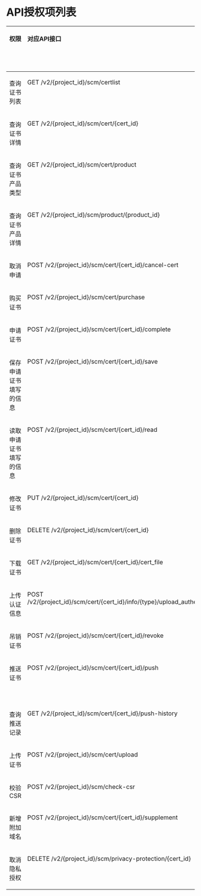 # API授权项列表<a name="ZH-CN_TOPIC_0183644077"></a>

<a name="table17904541184618"></a>
<table><thead align="left"><tr id="row990434134614"><th class="cellrowborder" valign="top" width="15.58%" id="mcps1.1.7.1.1"><p id="p12905341114619"><a name="p12905341114619"></a><a name="p12905341114619"></a>权限</p>
</th>
<th class="cellrowborder" valign="top" width="34.42%" id="mcps1.1.7.1.2"><p id="p53051820144715"><a name="p53051820144715"></a><a name="p53051820144715"></a>对应API接口</p>
</th>
<th class="cellrowborder" valign="top" width="16%" id="mcps1.1.7.1.3"><p id="p390510419461"><a name="p390510419461"></a><a name="p390510419461"></a>授权项（Action）</p>
</th>
<th class="cellrowborder" valign="top" width="16%" id="mcps1.1.7.1.4"><p id="p16559185513472"><a name="p16559185513472"></a><a name="p16559185513472"></a>依赖的授权项</p>
</th>
<th class="cellrowborder" valign="top" width="9%" id="mcps1.1.7.1.5"><p id="p18181050174813"><a name="p18181050174813"></a><a name="p18181050174813"></a>IAM项目</p>
<p id="p1018265014811"><a name="p1018265014811"></a><a name="p1018265014811"></a>(Project)</p>
</th>
<th class="cellrowborder" valign="top" width="9%" id="mcps1.1.7.1.6"><p id="p8748195614484"><a name="p8748195614484"></a><a name="p8748195614484"></a>企业项目</p>
<p id="p127481256174817"><a name="p127481256174817"></a><a name="p127481256174817"></a>(Enterprise Project)</p>
</th>
</tr>
</thead>
<tbody><tr id="row17905941134613"><td class="cellrowborder" valign="top" width="15.58%" headers="mcps1.1.7.1.1 "><p id="p5905441114612"><a name="p5905441114612"></a><a name="p5905441114612"></a>查询证书列表</p>
</td>
<td class="cellrowborder" valign="top" width="34.42%" headers="mcps1.1.7.1.2 "><p id="p1130562044714"><a name="p1130562044714"></a><a name="p1130562044714"></a>GET /v2/{project_id}/scm/certlist</p>
</td>
<td class="cellrowborder" valign="top" width="16%" headers="mcps1.1.7.1.3 "><p id="p3905134114465"><a name="p3905134114465"></a><a name="p3905134114465"></a>scm:cert:list</p>
</td>
<td class="cellrowborder" valign="top" width="16%" headers="mcps1.1.7.1.4 "><p id="p1255916554474"><a name="p1255916554474"></a><a name="p1255916554474"></a>-</p>
</td>
<td class="cellrowborder" valign="top" width="9%" headers="mcps1.1.7.1.5 "><p id="p11546132134813"><a name="p11546132134813"></a><a name="p11546132134813"></a>√</p>
</td>
<td class="cellrowborder" valign="top" width="9%" headers="mcps1.1.7.1.6 "><p id="p36331236204818"><a name="p36331236204818"></a><a name="p36331236204818"></a>x</p>
</td>
</tr>
<tr id="row3905174184615"><td class="cellrowborder" valign="top" width="15.58%" headers="mcps1.1.7.1.1 "><p id="p2905184117466"><a name="p2905184117466"></a><a name="p2905184117466"></a>查询证书详情</p>
</td>
<td class="cellrowborder" valign="top" width="34.42%" headers="mcps1.1.7.1.2 "><p id="p16305162044713"><a name="p16305162044713"></a><a name="p16305162044713"></a>GET /v2/{project_id}/scm/cert/{cert_id}</p>
</td>
<td class="cellrowborder" valign="top" width="16%" headers="mcps1.1.7.1.3 "><p id="p15905341164617"><a name="p15905341164617"></a><a name="p15905341164617"></a>scm:cert:get</p>
</td>
<td class="cellrowborder" valign="top" width="16%" headers="mcps1.1.7.1.4 "><p id="p1955915552473"><a name="p1955915552473"></a><a name="p1955915552473"></a>-</p>
</td>
<td class="cellrowborder" valign="top" width="9%" headers="mcps1.1.7.1.5 "><p id="p434118593490"><a name="p434118593490"></a><a name="p434118593490"></a>√</p>
</td>
<td class="cellrowborder" valign="top" width="9%" headers="mcps1.1.7.1.6 "><p id="p33429594494"><a name="p33429594494"></a><a name="p33429594494"></a>x</p>
</td>
</tr>
<tr id="row79063419461"><td class="cellrowborder" valign="top" width="15.58%" headers="mcps1.1.7.1.1 "><p id="p290644119467"><a name="p290644119467"></a><a name="p290644119467"></a>查询证书产品类型</p>
</td>
<td class="cellrowborder" valign="top" width="34.42%" headers="mcps1.1.7.1.2 "><p id="p530642044711"><a name="p530642044711"></a><a name="p530642044711"></a>GET /v2/{project_id}/scm/cert/product</p>
</td>
<td class="cellrowborder" valign="top" width="16%" headers="mcps1.1.7.1.3 "><p id="p890684120462"><a name="p890684120462"></a><a name="p890684120462"></a>scm:certType:get</p>
</td>
<td class="cellrowborder" valign="top" width="16%" headers="mcps1.1.7.1.4 "><p id="p355925516476"><a name="p355925516476"></a><a name="p355925516476"></a>-</p>
</td>
<td class="cellrowborder" valign="top" width="9%" headers="mcps1.1.7.1.5 "><p id="p16975218507"><a name="p16975218507"></a><a name="p16975218507"></a>√</p>
</td>
<td class="cellrowborder" valign="top" width="9%" headers="mcps1.1.7.1.6 "><p id="p1269810217504"><a name="p1269810217504"></a><a name="p1269810217504"></a>x</p>
</td>
</tr>
<tr id="row9906174194619"><td class="cellrowborder" valign="top" width="15.58%" headers="mcps1.1.7.1.1 "><p id="p109061841104613"><a name="p109061841104613"></a><a name="p109061841104613"></a>查询证书产品详情</p>
</td>
<td class="cellrowborder" valign="top" width="34.42%" headers="mcps1.1.7.1.2 "><p id="p133068206474"><a name="p133068206474"></a><a name="p133068206474"></a>GET /v2/{project_id}/scm/product/{product_id}</p>
</td>
<td class="cellrowborder" valign="top" width="16%" headers="mcps1.1.7.1.3 "><p id="p9907144114463"><a name="p9907144114463"></a><a name="p9907144114463"></a>scm:certProduct:get</p>
</td>
<td class="cellrowborder" valign="top" width="16%" headers="mcps1.1.7.1.4 "><p id="p175595559479"><a name="p175595559479"></a><a name="p175595559479"></a>-</p>
</td>
<td class="cellrowborder" valign="top" width="9%" headers="mcps1.1.7.1.5 "><p id="p153769615013"><a name="p153769615013"></a><a name="p153769615013"></a>√</p>
</td>
<td class="cellrowborder" valign="top" width="9%" headers="mcps1.1.7.1.6 "><p id="p1137611625012"><a name="p1137611625012"></a><a name="p1137611625012"></a>x</p>
</td>
</tr>
<tr id="row9907114118466"><td class="cellrowborder" valign="top" width="15.58%" headers="mcps1.1.7.1.1 "><p id="p0907144174610"><a name="p0907144174610"></a><a name="p0907144174610"></a>取消申请</p>
</td>
<td class="cellrowborder" valign="top" width="34.42%" headers="mcps1.1.7.1.2 "><p id="p133061120124717"><a name="p133061120124717"></a><a name="p133061120124717"></a>POST /v2/{project_id}/scm/cert/{cert_id}/cancel-cert</p>
</td>
<td class="cellrowborder" valign="top" width="16%" headers="mcps1.1.7.1.3 "><p id="p17907204112464"><a name="p17907204112464"></a><a name="p17907204112464"></a>scm:cert:cancel</p>
</td>
<td class="cellrowborder" valign="top" width="16%" headers="mcps1.1.7.1.4 "><p id="p1155955515478"><a name="p1155955515478"></a><a name="p1155955515478"></a>-</p>
</td>
<td class="cellrowborder" valign="top" width="9%" headers="mcps1.1.7.1.5 "><p id="p14240111120504"><a name="p14240111120504"></a><a name="p14240111120504"></a>√</p>
</td>
<td class="cellrowborder" valign="top" width="9%" headers="mcps1.1.7.1.6 "><p id="p10241171135019"><a name="p10241171135019"></a><a name="p10241171135019"></a>x</p>
</td>
</tr>
<tr id="row19151341114619"><td class="cellrowborder" valign="top" width="15.58%" headers="mcps1.1.7.1.1 "><p id="p10915104114616"><a name="p10915104114616"></a><a name="p10915104114616"></a>购买证书</p>
</td>
<td class="cellrowborder" valign="top" width="34.42%" headers="mcps1.1.7.1.2 "><p id="p630632019471"><a name="p630632019471"></a><a name="p630632019471"></a>POST /v2/{project_id}/scm/cert/purchase</p>
</td>
<td class="cellrowborder" valign="top" width="16%" headers="mcps1.1.7.1.3 "><p id="p18915184113469"><a name="p18915184113469"></a><a name="p18915184113469"></a>scm:cert:purchase</p>
</td>
<td class="cellrowborder" valign="top" width="16%" headers="mcps1.1.7.1.4 "><p id="p9559055204716"><a name="p9559055204716"></a><a name="p9559055204716"></a>-</p>
</td>
<td class="cellrowborder" valign="top" width="9%" headers="mcps1.1.7.1.5 "><p id="p17564111619504"><a name="p17564111619504"></a><a name="p17564111619504"></a>√</p>
</td>
<td class="cellrowborder" valign="top" width="9%" headers="mcps1.1.7.1.6 "><p id="p20565181615017"><a name="p20565181615017"></a><a name="p20565181615017"></a>x</p>
</td>
</tr>
<tr id="row1291624113462"><td class="cellrowborder" valign="top" width="15.58%" headers="mcps1.1.7.1.1 "><p id="p991624119461"><a name="p991624119461"></a><a name="p991624119461"></a>申请证书</p>
</td>
<td class="cellrowborder" valign="top" width="34.42%" headers="mcps1.1.7.1.2 "><p id="p153063202477"><a name="p153063202477"></a><a name="p153063202477"></a>POST /v2/{project_id}/scm/cert/{cert_id}/complete</p>
</td>
<td class="cellrowborder" valign="top" width="16%" headers="mcps1.1.7.1.3 "><p id="p1791724111469"><a name="p1791724111469"></a><a name="p1791724111469"></a>scm:cert:complete</p>
</td>
<td class="cellrowborder" valign="top" width="16%" headers="mcps1.1.7.1.4 "><p id="p255913558479"><a name="p255913558479"></a><a name="p255913558479"></a>-</p>
</td>
<td class="cellrowborder" valign="top" width="9%" headers="mcps1.1.7.1.5 "><p id="p1657441865012"><a name="p1657441865012"></a><a name="p1657441865012"></a>√</p>
</td>
<td class="cellrowborder" valign="top" width="9%" headers="mcps1.1.7.1.6 "><p id="p145741218145012"><a name="p145741218145012"></a><a name="p145741218145012"></a>x</p>
</td>
</tr>
<tr id="row79178411460"><td class="cellrowborder" valign="top" width="15.58%" headers="mcps1.1.7.1.1 "><p id="p13917241174616"><a name="p13917241174616"></a><a name="p13917241174616"></a>保存申请证书填写的信息</p>
</td>
<td class="cellrowborder" valign="top" width="34.42%" headers="mcps1.1.7.1.2 "><p id="p530610208474"><a name="p530610208474"></a><a name="p530610208474"></a>POST /v2/{project_id}/scm/cert/{cert_id}/save</p>
</td>
<td class="cellrowborder" valign="top" width="16%" headers="mcps1.1.7.1.3 "><p id="p129171241174612"><a name="p129171241174612"></a><a name="p129171241174612"></a>scm:cert:complete</p>
</td>
<td class="cellrowborder" valign="top" width="16%" headers="mcps1.1.7.1.4 "><p id="p855917558470"><a name="p855917558470"></a><a name="p855917558470"></a>-</p>
</td>
<td class="cellrowborder" valign="top" width="9%" headers="mcps1.1.7.1.5 "><p id="p10497132075018"><a name="p10497132075018"></a><a name="p10497132075018"></a>√</p>
</td>
<td class="cellrowborder" valign="top" width="9%" headers="mcps1.1.7.1.6 "><p id="p18497132017502"><a name="p18497132017502"></a><a name="p18497132017502"></a>x</p>
</td>
</tr>
<tr id="row13917194112465"><td class="cellrowborder" valign="top" width="15.58%" headers="mcps1.1.7.1.1 "><p id="p9917341194614"><a name="p9917341194614"></a><a name="p9917341194614"></a>读取申请证书填写的信息</p>
</td>
<td class="cellrowborder" valign="top" width="34.42%" headers="mcps1.1.7.1.2 "><p id="p5306132015476"><a name="p5306132015476"></a><a name="p5306132015476"></a>POST /v2/{project_id}/scm/cert/{cert_id}/read</p>
</td>
<td class="cellrowborder" valign="top" width="16%" headers="mcps1.1.7.1.3 "><p id="p2917164154616"><a name="p2917164154616"></a><a name="p2917164154616"></a>scm:cert:complete</p>
</td>
<td class="cellrowborder" valign="top" width="16%" headers="mcps1.1.7.1.4 "><p id="p19560145524713"><a name="p19560145524713"></a><a name="p19560145524713"></a>-</p>
</td>
<td class="cellrowborder" valign="top" width="9%" headers="mcps1.1.7.1.5 "><p id="p15312422175020"><a name="p15312422175020"></a><a name="p15312422175020"></a>√</p>
</td>
<td class="cellrowborder" valign="top" width="9%" headers="mcps1.1.7.1.6 "><p id="p331212212506"><a name="p331212212506"></a><a name="p331212212506"></a>x</p>
</td>
</tr>
<tr id="row1791824111468"><td class="cellrowborder" valign="top" width="15.58%" headers="mcps1.1.7.1.1 "><p id="p109180411462"><a name="p109180411462"></a><a name="p109180411462"></a>修改证书</p>
</td>
<td class="cellrowborder" valign="top" width="34.42%" headers="mcps1.1.7.1.2 "><p id="p2307202034713"><a name="p2307202034713"></a><a name="p2307202034713"></a>PUT /v2/{project_id}/scm/cert/{cert_id}</p>
</td>
<td class="cellrowborder" valign="top" width="16%" headers="mcps1.1.7.1.3 "><p id="p15918141114616"><a name="p15918141114616"></a><a name="p15918141114616"></a>scm:cert:edit</p>
</td>
<td class="cellrowborder" valign="top" width="16%" headers="mcps1.1.7.1.4 "><p id="p17560255104717"><a name="p17560255104717"></a><a name="p17560255104717"></a>-</p>
</td>
<td class="cellrowborder" valign="top" width="9%" headers="mcps1.1.7.1.5 "><p id="p146816240503"><a name="p146816240503"></a><a name="p146816240503"></a>√</p>
</td>
<td class="cellrowborder" valign="top" width="9%" headers="mcps1.1.7.1.6 "><p id="p1468152495017"><a name="p1468152495017"></a><a name="p1468152495017"></a>x</p>
</td>
</tr>
<tr id="row19191241104617"><td class="cellrowborder" valign="top" width="15.58%" headers="mcps1.1.7.1.1 "><p id="p6919194118461"><a name="p6919194118461"></a><a name="p6919194118461"></a>删除证书</p>
</td>
<td class="cellrowborder" valign="top" width="34.42%" headers="mcps1.1.7.1.2 "><p id="p6307182074710"><a name="p6307182074710"></a><a name="p6307182074710"></a>DELETE /v2/{project_id}/scm/cert/{cert_id}</p>
</td>
<td class="cellrowborder" valign="top" width="16%" headers="mcps1.1.7.1.3 "><p id="p9919194117467"><a name="p9919194117467"></a><a name="p9919194117467"></a>scm:cert:delete</p>
</td>
<td class="cellrowborder" valign="top" width="16%" headers="mcps1.1.7.1.4 "><p id="p145601455184711"><a name="p145601455184711"></a><a name="p145601455184711"></a>-</p>
</td>
<td class="cellrowborder" valign="top" width="9%" headers="mcps1.1.7.1.5 "><p id="p0461278508"><a name="p0461278508"></a><a name="p0461278508"></a>√</p>
</td>
<td class="cellrowborder" valign="top" width="9%" headers="mcps1.1.7.1.6 "><p id="p13467275506"><a name="p13467275506"></a><a name="p13467275506"></a>x</p>
</td>
</tr>
<tr id="row4919184114618"><td class="cellrowborder" valign="top" width="15.58%" headers="mcps1.1.7.1.1 "><p id="p139198419461"><a name="p139198419461"></a><a name="p139198419461"></a>下载证书</p>
</td>
<td class="cellrowborder" valign="top" width="34.42%" headers="mcps1.1.7.1.2 "><p id="p11307220194719"><a name="p11307220194719"></a><a name="p11307220194719"></a>GET /v2/{project_id}/scm/cert/{cert_id}/cert_file</p>
</td>
<td class="cellrowborder" valign="top" width="16%" headers="mcps1.1.7.1.3 "><p id="p79196411468"><a name="p79196411468"></a><a name="p79196411468"></a>scm:cert:download</p>
</td>
<td class="cellrowborder" valign="top" width="16%" headers="mcps1.1.7.1.4 "><p id="p856095524711"><a name="p856095524711"></a><a name="p856095524711"></a>-</p>
</td>
<td class="cellrowborder" valign="top" width="9%" headers="mcps1.1.7.1.5 "><p id="p19941928115018"><a name="p19941928115018"></a><a name="p19941928115018"></a>√</p>
</td>
<td class="cellrowborder" valign="top" width="9%" headers="mcps1.1.7.1.6 "><p id="p15994152815016"><a name="p15994152815016"></a><a name="p15994152815016"></a>x</p>
</td>
</tr>
<tr id="row19201841174620"><td class="cellrowborder" valign="top" width="15.58%" headers="mcps1.1.7.1.1 "><p id="p1492004117461"><a name="p1492004117461"></a><a name="p1492004117461"></a>上传认证信息</p>
</td>
<td class="cellrowborder" valign="top" width="34.42%" headers="mcps1.1.7.1.2 "><p id="p830718203473"><a name="p830718203473"></a><a name="p830718203473"></a>POST /v2/{project_id}/scm/cert/{cert_id}/info/{type}/upload_authentication</p>
</td>
<td class="cellrowborder" valign="top" width="16%" headers="mcps1.1.7.1.3 "><p id="p17920141124619"><a name="p17920141124619"></a><a name="p17920141124619"></a>scm:cert:complete</p>
</td>
<td class="cellrowborder" valign="top" width="16%" headers="mcps1.1.7.1.4 "><p id="p18560145512473"><a name="p18560145512473"></a><a name="p18560145512473"></a>-</p>
</td>
<td class="cellrowborder" valign="top" width="9%" headers="mcps1.1.7.1.5 "><p id="p1927503117501"><a name="p1927503117501"></a><a name="p1927503117501"></a>√</p>
</td>
<td class="cellrowborder" valign="top" width="9%" headers="mcps1.1.7.1.6 "><p id="p12751131165012"><a name="p12751131165012"></a><a name="p12751131165012"></a>x</p>
</td>
</tr>
<tr id="row1792010411466"><td class="cellrowborder" valign="top" width="15.58%" headers="mcps1.1.7.1.1 "><p id="p7920174114465"><a name="p7920174114465"></a><a name="p7920174114465"></a>吊销证书</p>
</td>
<td class="cellrowborder" valign="top" width="34.42%" headers="mcps1.1.7.1.2 "><p id="p23071420104718"><a name="p23071420104718"></a><a name="p23071420104718"></a>POST /v2/{project_id}/scm/cert/{cert_id}/revoke</p>
</td>
<td class="cellrowborder" valign="top" width="16%" headers="mcps1.1.7.1.3 "><p id="p149203418462"><a name="p149203418462"></a><a name="p149203418462"></a>scm:cert:revoke</p>
</td>
<td class="cellrowborder" valign="top" width="16%" headers="mcps1.1.7.1.4 "><p id="p115607558479"><a name="p115607558479"></a><a name="p115607558479"></a>-</p>
</td>
<td class="cellrowborder" valign="top" width="9%" headers="mcps1.1.7.1.5 "><p id="p226217334502"><a name="p226217334502"></a><a name="p226217334502"></a>√</p>
</td>
<td class="cellrowborder" valign="top" width="9%" headers="mcps1.1.7.1.6 "><p id="p132627332502"><a name="p132627332502"></a><a name="p132627332502"></a>x</p>
</td>
</tr>
<tr id="row169218412468"><td class="cellrowborder" valign="top" width="15.58%" headers="mcps1.1.7.1.1 "><p id="p14921154114619"><a name="p14921154114619"></a><a name="p14921154114619"></a>推送证书</p>
</td>
<td class="cellrowborder" valign="top" width="34.42%" headers="mcps1.1.7.1.2 "><p id="p113071120124718"><a name="p113071120124718"></a><a name="p113071120124718"></a>POST /v2/{project_id}/scm/cert/{cert_id}/push</p>
</td>
<td class="cellrowborder" valign="top" width="16%" headers="mcps1.1.7.1.3 "><p id="p69211241204614"><a name="p69211241204614"></a><a name="p69211241204614"></a>scm:cert:push</p>
</td>
<td class="cellrowborder" valign="top" width="16%" headers="mcps1.1.7.1.4 "><p id="p192118411461"><a name="p192118411461"></a><a name="p192118411461"></a>推送至CDN时，还需要添加如下授权项：</p>
<p id="p13921441154616"><a name="p13921441154616"></a><a name="p13921441154616"></a>cdn:configuration:queryHttpsConf</p>
</td>
<td class="cellrowborder" valign="top" width="9%" headers="mcps1.1.7.1.5 "><p id="p79706347506"><a name="p79706347506"></a><a name="p79706347506"></a>√</p>
</td>
<td class="cellrowborder" valign="top" width="9%" headers="mcps1.1.7.1.6 "><p id="p109701034145012"><a name="p109701034145012"></a><a name="p109701034145012"></a>x</p>
</td>
</tr>
<tr id="row13922164104611"><td class="cellrowborder" valign="top" width="15.58%" headers="mcps1.1.7.1.1 "><p id="p1992274134611"><a name="p1992274134611"></a><a name="p1992274134611"></a>查询推送记录</p>
</td>
<td class="cellrowborder" valign="top" width="34.42%" headers="mcps1.1.7.1.2 "><p id="p19307152014476"><a name="p19307152014476"></a><a name="p19307152014476"></a>GET /v2/{project_id}/scm/cert/{cert_id}/push-history</p>
</td>
<td class="cellrowborder" valign="top" width="16%" headers="mcps1.1.7.1.3 "><p id="p19221141204618"><a name="p19221141204618"></a><a name="p19221141204618"></a>scm:pushHistory:list</p>
</td>
<td class="cellrowborder" valign="top" width="16%" headers="mcps1.1.7.1.4 "><p id="p856085514718"><a name="p856085514718"></a><a name="p856085514718"></a>-</p>
</td>
<td class="cellrowborder" valign="top" width="9%" headers="mcps1.1.7.1.5 "><p id="p111331337165020"><a name="p111331337165020"></a><a name="p111331337165020"></a>√</p>
</td>
<td class="cellrowborder" valign="top" width="9%" headers="mcps1.1.7.1.6 "><p id="p41349370500"><a name="p41349370500"></a><a name="p41349370500"></a>x</p>
</td>
</tr>
<tr id="row1592254144611"><td class="cellrowborder" valign="top" width="15.58%" headers="mcps1.1.7.1.1 "><p id="p5922184120466"><a name="p5922184120466"></a><a name="p5922184120466"></a>上传证书</p>
</td>
<td class="cellrowborder" valign="top" width="34.42%" headers="mcps1.1.7.1.2 "><p id="p5307420194712"><a name="p5307420194712"></a><a name="p5307420194712"></a>POST /v2/{project_id}/scm/cert/upload</p>
</td>
<td class="cellrowborder" valign="top" width="16%" headers="mcps1.1.7.1.3 "><p id="p139221141174612"><a name="p139221141174612"></a><a name="p139221141174612"></a>scm:cert:upload</p>
</td>
<td class="cellrowborder" valign="top" width="16%" headers="mcps1.1.7.1.4 "><p id="p256015554710"><a name="p256015554710"></a><a name="p256015554710"></a>-</p>
</td>
<td class="cellrowborder" valign="top" width="9%" headers="mcps1.1.7.1.5 "><p id="p37861438195014"><a name="p37861438195014"></a><a name="p37861438195014"></a>√</p>
</td>
<td class="cellrowborder" valign="top" width="9%" headers="mcps1.1.7.1.6 "><p id="p07861438105019"><a name="p07861438105019"></a><a name="p07861438105019"></a>x</p>
</td>
</tr>
<tr id="row892344114616"><td class="cellrowborder" valign="top" width="15.58%" headers="mcps1.1.7.1.1 "><p id="p18923114117461"><a name="p18923114117461"></a><a name="p18923114117461"></a>校验CSR</p>
</td>
<td class="cellrowborder" valign="top" width="34.42%" headers="mcps1.1.7.1.2 "><p id="p1230812207479"><a name="p1230812207479"></a><a name="p1230812207479"></a>POST /v2/{project_id}/scm/check-csr</p>
</td>
<td class="cellrowborder" valign="top" width="16%" headers="mcps1.1.7.1.3 "><p id="p192354154613"><a name="p192354154613"></a><a name="p192354154613"></a>scm:cert:complete</p>
</td>
<td class="cellrowborder" valign="top" width="16%" headers="mcps1.1.7.1.4 "><p id="p125601355204713"><a name="p125601355204713"></a><a name="p125601355204713"></a>-</p>
</td>
<td class="cellrowborder" valign="top" width="9%" headers="mcps1.1.7.1.5 "><p id="p177331440105014"><a name="p177331440105014"></a><a name="p177331440105014"></a>√</p>
</td>
<td class="cellrowborder" valign="top" width="9%" headers="mcps1.1.7.1.6 "><p id="p67331040195012"><a name="p67331040195012"></a><a name="p67331040195012"></a>x</p>
</td>
</tr>
<tr id="row1923641184615"><td class="cellrowborder" valign="top" width="15.58%" headers="mcps1.1.7.1.1 "><p id="p2924141194617"><a name="p2924141194617"></a><a name="p2924141194617"></a>新增附加域名</p>
</td>
<td class="cellrowborder" valign="top" width="34.42%" headers="mcps1.1.7.1.2 "><p id="p6308620104717"><a name="p6308620104717"></a><a name="p6308620104717"></a>POST /v2/{project_id}/scm/cert/{cert_id}/supplement</p>
</td>
<td class="cellrowborder" valign="top" width="16%" headers="mcps1.1.7.1.3 "><p id="p192417412466"><a name="p192417412466"></a><a name="p192417412466"></a>scm:cert:supplement</p>
</td>
<td class="cellrowborder" valign="top" width="16%" headers="mcps1.1.7.1.4 "><p id="p9560115510478"><a name="p9560115510478"></a><a name="p9560115510478"></a>-</p>
</td>
<td class="cellrowborder" valign="top" width="9%" headers="mcps1.1.7.1.5 "><p id="p31861542135015"><a name="p31861542135015"></a><a name="p31861542135015"></a>√</p>
</td>
<td class="cellrowborder" valign="top" width="9%" headers="mcps1.1.7.1.6 "><p id="p718694220502"><a name="p718694220502"></a><a name="p718694220502"></a>x</p>
</td>
</tr>
<tr id="row79252411465"><td class="cellrowborder" valign="top" width="15.58%" headers="mcps1.1.7.1.1 "><p id="p592564134616"><a name="p592564134616"></a><a name="p592564134616"></a>取消隐私授权</p>
</td>
<td class="cellrowborder" valign="top" width="34.42%" headers="mcps1.1.7.1.2 "><p id="p730812205474"><a name="p730812205474"></a><a name="p730812205474"></a>DELETE /v2/{project_id}/scm/privacy-protection/{cert_id}</p>
</td>
<td class="cellrowborder" valign="top" width="16%" headers="mcps1.1.7.1.3 "><p id="p15925134117466"><a name="p15925134117466"></a><a name="p15925134117466"></a>scm:privacyProtection:delete</p>
</td>
<td class="cellrowborder" valign="top" width="16%" headers="mcps1.1.7.1.4 "><p id="p1256085574716"><a name="p1256085574716"></a><a name="p1256085574716"></a>-</p>
</td>
<td class="cellrowborder" valign="top" width="9%" headers="mcps1.1.7.1.5 "><p id="p399414314506"><a name="p399414314506"></a><a name="p399414314506"></a>√</p>
</td>
<td class="cellrowborder" valign="top" width="9%" headers="mcps1.1.7.1.6 "><p id="p17994144317500"><a name="p17994144317500"></a><a name="p17994144317500"></a>x</p>
</td>
</tr>
</tbody>
</table>

